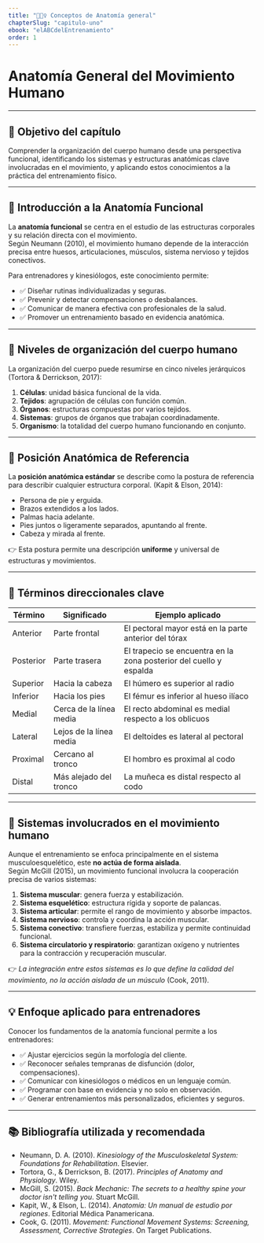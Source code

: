 ```yaml
---
title: "🏋🏽‍♀️ Conceptos de Anatomía general"
chapterSlug: "capitulo-uno"
ebook: "elABCdelEntrenamiento"
order: 1
---
```


# Anatomía General del Movimiento Humano

---

## 🎯 Objetivo del capítulo

Comprender la organización del cuerpo humano desde una perspectiva funcional, identificando los sistemas y estructuras anatómicas clave involucradas en el movimiento, y aplicando estos conocimientos a la práctica del entrenamiento físico.

---

## 🧠 Introducción a la Anatomía Funcional

La **anatomía funcional** se centra en el estudio de las estructuras corporales y su relación directa con el movimiento.  
Según Neumann (2010), el movimiento humano depende de la interacción precisa entre huesos, articulaciones, músculos, sistema nervioso y tejidos conectivos.

Para entrenadores y kinesiólogos, este conocimiento permite:

- ✅ Diseñar rutinas individualizadas y seguras.  
- ✅ Prevenir y detectar compensaciones o desbalances.  
- ✅ Comunicar de manera efectiva con profesionales de la salud.  
- ✅ Promover un entrenamiento basado en evidencia anatómica.

---

## 🧬 Niveles de organización del cuerpo humano

La organización del cuerpo puede resumirse en cinco niveles jerárquicos (Tortora & Derrickson, 2017):

1. **Células**: unidad básica funcional de la vida.  
2. **Tejidos**: agrupación de células con función común.  
3. **Órganos**: estructuras compuestas por varios tejidos.  
4. **Sistemas**: grupos de órganos que trabajan coordinadamente.  
5. **Organismo**: la totalidad del cuerpo humano funcionando en conjunto.

---

## 🧍 Posición Anatómica de Referencia

La **posición anatómica estándar** se describe como la postura de referencia para describir cualquier estructura corporal. (Kapit & Elson, 2014):

- Persona de pie y erguida.  
- Brazos extendidos a los lados.  
- Palmas hacia adelante.  
- Pies juntos o ligeramente separados, apuntando al frente.  
- Cabeza y mirada al frente.

👉 Esta postura permite una descripción **uniforme** y universal de estructuras y movimientos.

---

## 🧭 Términos direccionales clave

| **Término**  | **Significado**        | **Ejemplo aplicado**                                                     |
|--------------|-------------------------|--------------------------------------------------------------------------|
| Anterior     | Parte frontal           | El pectoral mayor está en la parte anterior del tórax                   |
| Posterior    | Parte trasera           | El trapecio se encuentra en la zona posterior del cuello y espalda      |
| Superior     | Hacia la cabeza         | El húmero es superior al radio                                          |
| Inferior     | Hacia los pies          | El fémur es inferior al hueso ilíaco                                    |
| Medial       | Cerca de la línea media | El recto abdominal es medial respecto a los oblicuos                    |
| Lateral      | Lejos de la línea media | El deltoides es lateral al pectoral                                     |
| Proximal     | Cercano al tronco       | El hombro es proximal al codo                                           |
| Distal       | Más alejado del tronco  | La muñeca es distal respecto al codo                                    |

---

## 🧩 Sistemas involucrados en el movimiento humano

Aunque el entrenamiento se enfoca principalmente en el sistema musculoesquelético, este **no actúa de forma aislada**.  
Según McGill (2015), un movimiento funcional involucra la cooperación precisa de varios sistemas:

1. **Sistema muscular**: genera fuerza y estabilización.  
2. **Sistema esquelético**: estructura rígida y soporte de palancas.  
3. **Sistema articular**: permite el rango de movimiento y absorbe impactos.  
4. **Sistema nervioso**: controla y coordina la acción muscular.  
5. **Sistema conectivo**: transfiere fuerzas, estabiliza y permite continuidad funcional.  
6. **Sistema circulatorio y respiratorio**: garantizan oxígeno y nutrientes para la contracción y recuperación muscular.

👉 *La integración entre estos sistemas es lo que define la calidad del movimiento, no la acción aislada de un músculo* (Cook, 2011).

---

## 💡 Enfoque aplicado para entrenadores

Conocer los fundamentos de la anatomía funcional permite a los entrenadores:

- ✅ Ajustar ejercicios según la morfología del cliente.  
- ✅ Reconocer señales tempranas de disfunción (dolor, compensaciones).  
- ✅ Comunicar con kinesiólogos o médicos en un lenguaje común.  
- ✅ Programar con base en evidencia y no solo en observación.  
- ✅ Generar entrenamientos más personalizados, eficientes y seguros.

---

## 📚 Bibliografía utilizada y recomendada

- Neumann, D. A. (2010). *Kinesiology of the Musculoskeletal System: Foundations for Rehabilitation*. Elsevier.  
- Tortora, G., & Derrickson, B. (2017). *Principles of Anatomy and Physiology*. Wiley.  
- McGill, S. (2015). *Back Mechanic: The secrets to a healthy spine your doctor isn't telling you*. Stuart McGill.  
- Kapit, W., & Elson, L. (2014). *Anatomía: Un manual de estudio por regiones*. Editorial Médica Panamericana.  
- Cook, G. (2011). *Movement: Functional Movement Systems: Screening, Assessment, Corrective Strategies*. On Target Publications.
